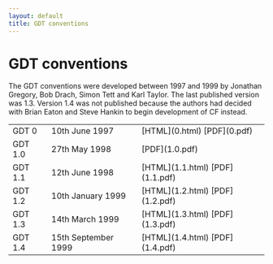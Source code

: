 ```yaml
---
layout: default
title: GDT conventions
---
```


# GDT conventions

The GDT conventions were developed between 1997 and 1999 by Jonathan Gregory, Bob Drach, Simon Tett and Karl Taylor.
The last published version was 1.3.
Version 1.4 was not published because the authors had decided with Brian Eaton and Steve Hankin to begin development of CF instead.

<table>
<tr><td>GDT 0   <td>10th June 1997      <td>[HTML](0.html) [PDF](0.pdf)
<tr><td>GDT 1.0 <td>27th May 1998       <td>[PDF](1.0.pdf)
<tr><td>GDT 1.1 <td>12th June 1998      <td>[HTML](1.1.html) [PDF](1.1.pdf)
<tr><td>GDT 1.2 <td>10th January 1999   <td>[HTML](1.2.html) [PDF](1.2.pdf)
<tr><td>GDT 1.3 <td>14th March 1999     <td>[HTML](1.3.html) [PDF](1.3.pdf)
<tr><td>GDT 1.4 <td>15th September 1999 <td>[HTML](1.4.html) [PDF](1.4.pdf)
</table>
